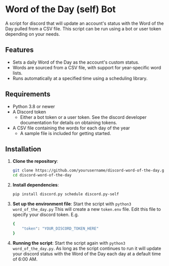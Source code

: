 # Word of the Day (self) Bot

A script for discord that will update an account's status with the Word of the Day pulled from a CSV file.
This script can be run using a bot or user token depending on your needs.

## Features
- Sets a daily Word of the Day as the account's custom status.
- Words are sourced from a CSV file, with support for year-specific word lists.
- Runs automatically at a specified time using a scheduling library.

## Requirements
- Python 3.8 or newer
- A Discord token
  - Either a bot token or a user token. See the discord developer documentation for details on obtaining tokens.
- A CSV file containing the words for each day of the year
  - A sample file is included for getting started.

## Installation

1. **Clone the repository**:
   ```bash
   git clone https://github.com/yourusername/discord-word-of-the-day.git
   cd discord-word-of-the-day
   ```
2. **Install dependencies**:
    ```bash
    pip install discord.py schedule discord.py-self
    ```

4. **Set up the environment file**: 
   Start the script with `python3 word_of_the_day.py`
    This will create a new `token.env` file. Edit this file to specify your discord token.
    E.g. 
    ```bash
    {
        "token": "YOUR_DISCORD_TOKEN_HERE"
    }
    ```
5. **Running the script**:
Start the script again with `python3 word_of_the_day.py`.
As long as the script continues to run it will update your discord status with the Word of the Day each day at a default time of 6:00 AM.

